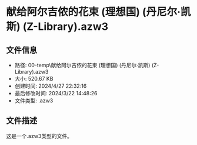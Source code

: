 ﻿# 献给阿尔吉侬的花束 (理想国) (丹尼尔·凯斯) (Z-Library).azw3

## 文件信息
- 路径: 00-temp\献给阿尔吉侬的花束 (理想国) (丹尼尔·凯斯) (Z-Library).azw3
- 大小: 520.67 KB
- 创建时间: 2024/4/27 22:32:16
- 最后修改时间: 2024/3/22 14:48:26
- 文件类型: .azw3

## 文件描述
这是一个.azw3类型的文件。

